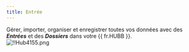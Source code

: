 ```yaml
---
title: Entrée
---
```

Gérer, importer, organiser et enregistrer toutes vos données avec des ***Entrées*** et des ***Dossiers*** dans votre {{ fr.HUBB }}.  
![!!Hub4155.png](https://webdevolutions.azureedge.net/docs/fr/hub/Hub4155.png) 